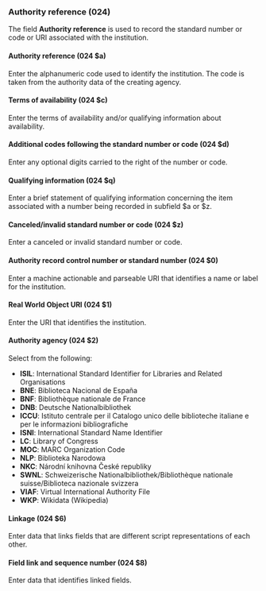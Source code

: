 ### Authority reference (024)

The field **Authority reference** is used to record the standard number or code or URI associated with the institution.

#### Authority reference (024 $a)

Enter the alphanumeric code used to identify the institution. The code is taken from the authority data of the creating agency.

#### Terms of availability (024 $c)

Enter the terms of availability and/or qualifying information about availability.

#### Additional codes following the standard number or code (024 $d)

Enter any optional digits carried to the right of the number or code.

#### Qualifying information (024 $q)

Enter a brief statement of qualifying information concerning the item associated with a number being recorded in subfield $a or $z.

#### Canceled/invalid standard number or code (024 $z)

Enter a canceled or invalid standard number or code.

#### Authority record control number or standard number (024 $0)

Enter a machine actionable and parseable URI that identifies a name or label for the institution.

#### Real World Object URI (024 $1)

Enter the URI that identifies the institution.

#### Authority agency (024 $2)

Select from the following:

- **ISIL**: International Standard Identifier for Libraries and Related Organisations
- **BNE**: Biblioteca Nacional de España
- **BNF**: Bibliothèque nationale de France
- **DNB**: Deutsche Nationalbibliothek
- **ICCU**: Istituto centrale per il Catalogo unico delle biblioteche italiane e per le informazioni bibliografiche
- **ISNI**: International Standard Name Identifier
- **LC**: Library of Congress
- **MOC**: MARC Organization Code
- **NLP**: Biblioteka Narodowa
- **NKC**: Národní knihovna České republiky
- **SWNL**: Schweizerische Nationalbibliothek/Bibliothèque nationale suisse/Biblioteca nazionale svizzera
- **VIAF**: Virtual International Authority File
- **WKP**: Wikidata (Wikipedia)  

#### Linkage (024 $6)

Enter data that links fields that are different script representations of each other.

#### Field link and sequence number (024 $8)

Enter data that identifies linked fields.
